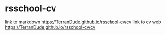 # rsschool-cv
link to markdown https://TerranDude.github.io/rsschool-cv/cv
link to cv web  https://TerranDude.github.io/rsschool-cv/cv
